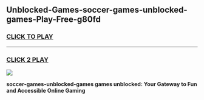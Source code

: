 
## Unblocked-Games-soccer-games-unblocked-games-Play-Free-g80fd
<h3>
<a href="https://premium76.site?title=soccer-games-unblocked-games&ref=18A">CLICK TO PLAY</a></h3>
<hr>

<h3>
<a href="https://premium76.site?title=soccer-games-unblocked-games&ref=18A">CLICK 2 PLAY</a>
  
</h3>

<a href="https://premium76.site?title=soccer-games-unblocked-games&ref=18A"><img src="https://clearcache.store/games.png"></a>


**soccer-games-unblocked-games games unblocked: Your Gateway to Fun and Accessible Online Gaming**
